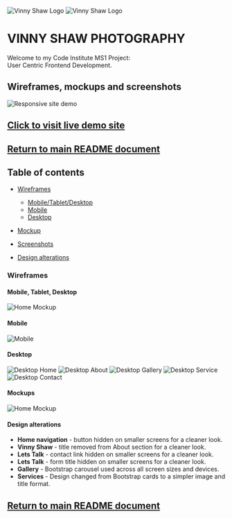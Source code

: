![Vinny Shaw Logo](assets/img/vs-favicon-white.png "Vinny Shaw Logo")
![Vinny Shaw Logo](assets/img/vs-favicon-black.gif "Vinny Shaw Logo")

# VINNY SHAW PHOTOGRAPHY

Welcome to my Code Institute MS1 Project:<br>User Centric Frontend Development.

## Wireframes, mockups and screenshots

![Responsive site demo](assets/wireframes/vs-photography-responsive-demo.png "Responsive site demo")

## [Click to visit live demo site](https://vinnyshaw.github.io/vinny-shaw-photography-ci-ms1/#home)

## [Return to main README document](https://github.com/VinnyShaw/vinny-shaw-photography-ci-ms1/blob/master/README.md)

## Table of contents

- [Wireframes](https://github.com/VinnyShaw/vinny-shaw-photography-ci-ms1/blob/master/wireframes.md#wireframes)

  - [Mobile/Tablet/Desktop](https://github.com/VinnyShaw/vinny-shaw-photography-ci-ms1/blob/master/wireframes.md#mobile-tablet-desktop)
  - [Mobile](https://github.com/VinnyShaw/vinny-shaw-photography-ci-ms1/blob/master/wireframes.md#mobile)
  - [Desktop](https://github.com/VinnyShaw/vinny-shaw-photography-ci-ms1/blob/master/wireframes.md#desktop)

- [Mockup](https://github.com/VinnyShaw/vinny-shaw-photography-ci-ms1/blob/master/wireframes.md#mockups)

- [Screenshots](https://github.com/VinnyShaw/vinny-shaw-photography-ci-ms1/blob/master/wireframes.md#screenshots)

- [Design alterations](https://github.com/VinnyShaw/vinny-shaw-photography-ci-ms1/blob/master/wireframes.md#design-alterations)

### Wireframes

#### Mobile, Tablet, Desktop

![Home Mockup](assets/wireframes/7-all-screens-wire.png)

#### Mobile

![Mobile](assets/wireframes/6-mobile-wire.png)

#### Desktop

![Desktop Home](assets/wireframes/1-desktop-index-wire.png)
![Desktop About](assets/wireframes/2-desktop-about-wire.png)
![Desktop Gallery](assets/wireframes/3-desktop-gallery-wire.png)
![Desktop Service](assets/wireframes/4-desktop-services-wire.png)
![Desktop Contact](assets/wireframes/5-desktop-contact-wire.png)

#### Mockups

![Home Mockup](assets/wireframes/8-desktop-index-mock.png)

#### Design alterations

- **Home navigation** - button hidden on smaller screens for a cleaner look.
- **Vinny Shaw** - title removed from About section for a cleaner look.
- **Lets Talk** - contact link hidden on smaller screens for a cleaner look.
- **Lets Talk** - form title hidden on smaller screens for a cleaner look.
- **Gallery** - Bootstrap carousel used across all screen sizes and devices.
- **Services** - Design changed from Bootstrap cards to a simpler image and title format.

## [Return to main README document](https://github.com/VinnyShaw/vinny-shaw-photography-ci-ms1/blob/master/README.md)

